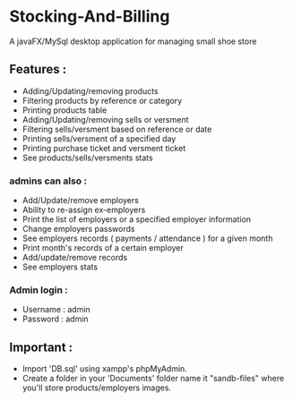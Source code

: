 # Stocking-And-Billing
A javaFX/MySql desktop application for managing small shoe store

## Features :

- Adding/Updating/removing products
- Filtering products by reference or category
- Printing products table
- Adding/Updating/removing sells or versment
- Filtering sells/versment based on reference or date
- Printing sells/versment of a specified day
- Printing purchase ticket and versment ticket
- See products/sells/versments stats
### admins can also :
- Add/Update/remove employers
- Ability to re-assign ex-employers
- Print the list of employers or a specified employer information
- Change employers passwords
- See employers records ( payments / attendance ) for a given month
- Print month's records of a certain employer
- Add/update/remove records
- See employers stats

### Admin login : 
  - Username : admin
  - Password : admin

## Important :
- Import 'DB.sql' using xampp's phpMyAdmin.
- Create a folder in your 'Documents' folder name it "sandb-files" where you'll store products/employers images.



